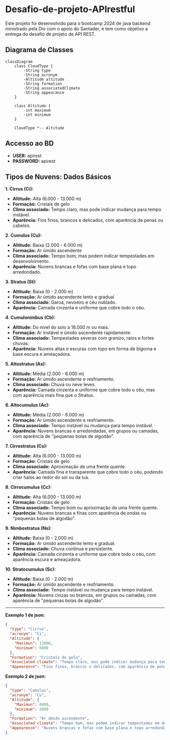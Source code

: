 # Desafio-de-projeto-APIrestful
Este projeto foi desenvolvido para o bootcamp 2024 de java backend ministrado pela Dio com o apoio do Santader,
e tem como objetivo a entrega do desafio de projeto de API REST.

## Diagrama de Classes ##

```mermaid
classDiagram
    class CloudType {
        -String type
        -String acronym
        -Altitude altitude
        -String formation
        -String associatedClimate
        -String appearance
    }

    class Altitude {
        -int maximum
        -int minimum
    }

    CloudType *-- Altitude
```

## Accesso ao BD ##
* **USER:** apirest
* **PASSWORD:** apirest

## Tipos de Nuvens: Dados Básicos


**1. Cirrus (Ci):**

* **Altitude:** Alta (6.000 - 13.000 m)
* **Formação:** Cristais de gelo
* **Clima associado:** Tempo claro, mas pode indicar mudança para tempo instável.
* **Aparência:** Fios finos, brancos e delicados, com aparência de penas ou cabelos.

**2. Cumulus (Cu):**

* **Altitude:** Baixa (2.000 - 6.000 m)
* **Formação:** Ar úmido ascendente
* **Clima associado:** Tempo bom, mas podem indicar tempestades em desenvolvimento.
* **Aparência:** Nuvens brancas e fofas com base plana e topo arredondado.

**3. Stratus (St):**

* **Altitude:** Baixa (0 - 2.000 m)
* **Formação:** Ar úmido ascendente lento e gradual
* **Clima associado:** Garoa, nevoeiro e céu nublado.
* **Aparência:** Camada cinzenta e uniforme que cobre todo o céu.

**4. Cumulonimbus (Cb):**

* **Altitude:** Do nível do solo a 18.000 m ou mais.
* **Formação:** Ar instável e úmido ascendente rapidamente.
* **Clima associado:** Tempestades severas com granizo, raios e fortes chuvas.
* **Aparência:** Nuvens altas e escuras com topo em forma de bigorna e base escura e ameaçadora.

**5. Altostratus (As):**

* **Altitude:** Média (2.000 - 6.000 m)
* **Formação:** Ar úmido ascendente e resfriamento.
* **Clima associado:** Chuva ou neve leves.
* **Aparência:** Camada cinzenta e uniforme que cobre todo o céu, mas com aparência mais fina que o Stratus.

**6. Altocumulus (Ac):**

* **Altitude:** Média (2.000 - 6.000 m)
* **Formação:** Ar úmido ascendente e resfriamento.
* **Clima associado:** Tempo instável ou mudança para tempo instável.
* **Aparência:** Nuvens brancas e arredondadas, em grupos ou camadas, com aparência de "pequenas bolas de algodão".

**7. Cirrostratus (Cs):**

* **Altitude:** Alta (6.000 - 13.000 m)
* **Formação:** Cristais de gelo
* **Clima associado:** Aproximação de uma frente quente.
* **Aparência:** Camada fina e transparente que cobre todo o céu, podendo criar halos ao redor do sol ou da lua.

**8. Cirrocumulus (Cc):**

* **Altitude:** Alta (6.000 - 13.000 m)
* **Formação:** Cristais de gelo
* **Clima associado:** Tempo bom ou aproximação de uma frente quente.
* **Aparência:** Nuvens brancas e finas com aparência de ondas ou "pequenas bolas de algodão".

**9. Nimbostratus (Ns):**

* **Altitude:** Baixa (0 - 2.000 m)
* **Formação:** Ar úmido ascendente lento e gradual.
* **Clima associado:** Chuva contínua e persistente.
* **Aparência:** Camada cinzenta e uniforme que cobre todo o céu, com aparência escura e ameaçadora.

**10. Stratocumulus (Sc):**

* **Altitude:** Baixa (0 - 2.000 m)
* **Formação:** Ar úmido ascendente e resfriamento.
* **Clima associado:** Tempo instável ou mudança para tempo instável.
* **Aparência:** Nuvens cinzas ou brancas, em grupos ou camadas, com aparência de "pequenas bolas de algodão".

---

**Exemplo 1 de json:**
```json
{
  "type": "Cirrus",
  "acronym": "Ci",
  "Altitude": {
    "Maximun": 13000,
    "minimum": 6000
  },
  "Formation": "Cristais de gelo",
  "Associated climate": "Tempo claro, mas pode indicar mudança para tempo instável",
  "Appearence": "Fios finos, brancos e delicados, com aparência de penas ou cabelos"
```

**Exemplo 2 de json:**

```json
{
  "type": "Cumulus",
  "acronym": "Cu",
  "Altitude": {
    "Maximun": 6000,
    "minimum": 2000
  },
  "Formation": "Ar úmido ascendente",
  "Associated climate": "Tempo bom, mas podem indicar tempestades em desenvolvimento",
  "Appearence": "Nuvens brancas e fofas com base plana e topo arredondado"
}
```

